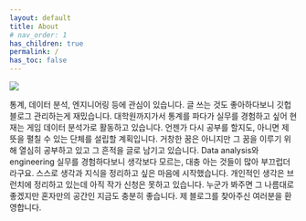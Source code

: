 ```yaml
---
layout: default
title: About
# nav_order: 1
has_children: true
permalink: /
has_toc: false
---
```


![](https://s-seo.github.io/assets/images/KakaoTalk_20211226_134517319.PNG) 

통계, 데이터 분석, 엔지니어링 등에 관심이 있습니다. 글 쓰는 것도 좋아하다보니 깃헙 블로그 관리하는게 재밌습니다. 대학원까지가서 통계를 파다가 실무를 경험하고 싶어 현재는 게임 데이터 분석가로 활동하고 있습니다. 언젠가 다시 공부를 할지도, 아니면 제 뜻을 펼칠 수 있는 단체를 설립할 계획입니다. 거창한 꿈은 아니지만 그 꿈을 이루기 위해 열심히 공부하고 있고 그 흔적을 글로 남기고 있습니다. Data analysis와 engineering 실무를 경험하다보니 생각보다 모르는, 대충 아는 것들이 많아 부끄럽더라구요. 스스로 생각과 지식을 정리하고 싶은 마음에 시작했습니다. 개인적인 생각은 브런치에 정리하고 있는데 아직 작가 신청은 못하고 있습니다. 누군가 봐주면 그 나름대로 좋겠지만 혼자만의 공간인 지금도 충분히 좋습니다. 제 블로그를 찾아주신 여러분을 환영합니다. 